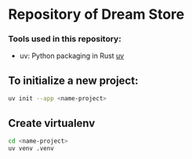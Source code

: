 # Repository of Dream Store

### Tools used in this repository:
- uv: Python packaging in Rust [uv](https://docs.astral.sh/uv/#highlights)

## To initialize a new project:
````bash
uv init --app <name-project>
````

## Create virtualenv
````bash
cd <name-project>
uv venv .venv
````


